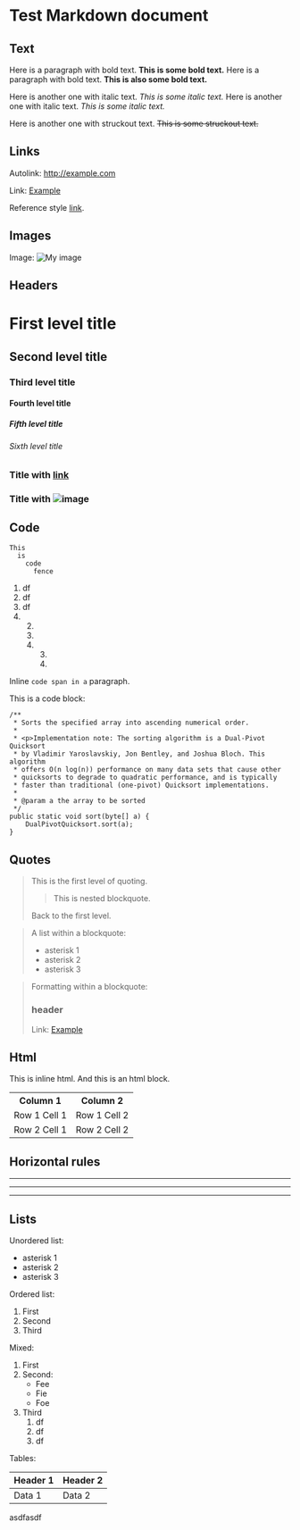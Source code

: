 Test Markdown document
======================

Text
----

Here is a paragraph with bold text. **This is some bold text.** Here is a
paragraph with bold text. __This is also some bold text.__

Here is another one with italic text. *This is some italic text.* Here is
another one with italic text. _This is some italic text._

Here is another one with struckout text. ~~This is some struckout text.~~


Links
-----

Autolink: <http://example.com>

Link: [Example](http://example.com)

Reference style [link][1].

[1]: http://example.com  "Example"


Images
------

Image: ![My image](http://www.foo.bar/image.png)

Headers
-------

# First level title
## Second level title
### Third level title
#### Fourth level title
##### Fifth level title
###### Sixth level title

### Title with [link](http://localhost)
### Title with ![image](http://localhost)

Code
----

```
This
  is
    code
      fence
```
1. df
2. df
2. df
2. 
    2. 
    3. 
    4. 
        3. 
        4.
        


Inline `code span in a` paragraph.

This is a code block:

    /**
     * Sorts the specified array into ascending numerical order.
     *
     * <p>Implementation note: The sorting algorithm is a Dual-Pivot Quicksort
     * by Vladimir Yaroslavskiy, Jon Bentley, and Joshua Bloch. This algorithm
     * offers O(n log(n)) performance on many data sets that cause other
     * quicksorts to degrade to quadratic performance, and is typically
     * faster than traditional (one-pivot) Quicksort implementations.
     *
     * @param a the array to be sorted
     */
    public static void sort(byte[] a) {
        DualPivotQuicksort.sort(a);
    }

Quotes
------

> This is the first level of quoting.
>
> > This is nested blockquote.
>
> Back to the first level.


> A list within a blockquote:
>
> *	asterisk 1
> *	asterisk 2
> *	asterisk 3


> Formatting within a blockquote:
>
> ### header
> Link: [Example](http://example.com)



Html
-------

This is inline <span>html</html>.
And this is an html block.

<table>
  <tr>
    <th>Column 1</th>
    <th>Column 2</th>
  </tr>
  <tr>
    <td>Row 1 Cell 1</td>
    <td>Row 1 Cell 2</td>
  </tr>
  <tr>
    <td>Row 2 Cell 1</td>
    <td>Row 2 Cell 2</td>
  </tr>
</table>

Horizontal rules
----------------

---

___


***


Lists
-----

Unordered list:

*	asterisk 1
*	asterisk 2
*	asterisk 3


Ordered list:

1.	First
2.	Second
3.	Third


Mixed:

1. First
2. Second:
	* Fee
	* Fie
	* Foe
3. Third
    1. df
    2. df
    2. df
    


Tables:

| Header 1 | Header 2 |
| -------- | -------- |
| Data 1   | Data 2   |

asdfasdf